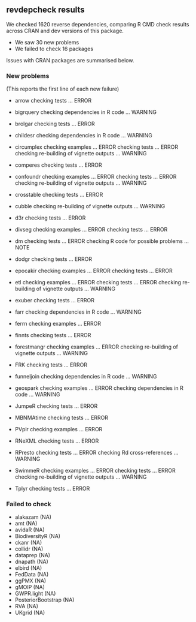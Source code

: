 ## revdepcheck results

We checked 1620 reverse dependencies, comparing R CMD check results across CRAN and dev versions of this package.

 * We saw 30 new problems
 * We failed to check 16 packages

Issues with CRAN packages are summarised below.

### New problems
(This reports the first line of each new failure)

* arrow
  checking tests ... ERROR

* bigrquery
  checking dependencies in R code ... WARNING

* brolgar
  checking tests ... ERROR

* childesr
  checking dependencies in R code ... WARNING

* circumplex
  checking examples ... ERROR
  checking tests ... ERROR
  checking re-building of vignette outputs ... WARNING

* comperes
  checking tests ... ERROR

* confoundr
  checking examples ... ERROR
  checking tests ... ERROR
  checking re-building of vignette outputs ... WARNING

* crosstable
  checking tests ... ERROR

* cubble
  checking re-building of vignette outputs ... WARNING

* d3r
  checking tests ... ERROR

* divseg
  checking examples ... ERROR
  checking tests ... ERROR

* dm
  checking tests ... ERROR
  checking R code for possible problems ... NOTE

* dodgr
  checking tests ... ERROR

* epocakir
  checking examples ... ERROR
  checking tests ... ERROR

* etl
  checking examples ... ERROR
  checking tests ... ERROR
  checking re-building of vignette outputs ... WARNING

* exuber
  checking tests ... ERROR

* farr
  checking dependencies in R code ... WARNING

* ferrn
  checking examples ... ERROR

* finnts
  checking tests ... ERROR

* forestmangr
  checking examples ... ERROR
  checking re-building of vignette outputs ... WARNING

* FRK
  checking tests ... ERROR

* funneljoin
  checking dependencies in R code ... WARNING

* geospark
  checking examples ... ERROR
  checking dependencies in R code ... WARNING

* JumpeR
  checking tests ... ERROR

* MBNMAtime
  checking tests ... ERROR

* PVplr
  checking examples ... ERROR

* RNeXML
  checking tests ... ERROR

* RPresto
  checking tests ... ERROR
  checking Rd cross-references ... WARNING

* SwimmeR
  checking examples ... ERROR
  checking tests ... ERROR
  checking re-building of vignette outputs ... WARNING

* Tplyr
  checking tests ... ERROR

### Failed to check

* alakazam           (NA)
* amt                (NA)
* avidaR             (NA)
* BiodiversityR      (NA)
* ckanr              (NA)
* collidr            (NA)
* dataprep           (NA)
* dnapath            (NA)
* elbird             (NA)
* FedData            (NA)
* ggPMX              (NA)
* gMOIP              (NA)
* GWPR.light         (NA)
* PosteriorBootstrap (NA)
* RVA                (NA)
* UKgrid             (NA)
